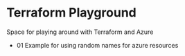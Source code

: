 # Terraform Playground
Space for playing around with Terraform and Azure

- 01 Example for using random names for azure resources